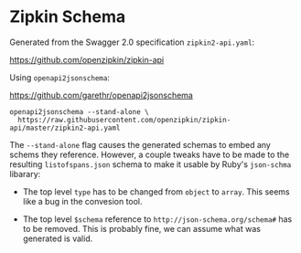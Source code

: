Zipkin Schema
=============

Generated from the Swagger 2.0 specification `zipkin2-api.yaml`:

  https://github.com/openzipkin/zipkin-api

Using `openapi2jsonschema`:

  https://github.com/garethr/openapi2jsonschema

    openapi2jsonschema --stand-alone \
      https://raw.githubusercontent.com/openzipkin/zipkin-api/master/zipkin2-api.yaml

The `--stand-alone` flag causes the generated schemas to embed any schems they
reference. However, a couple tweaks have to be made to the resulting
`listofspans.json` schema to make it usable by Ruby's `json-schma` libarary:

  - The top level `type` has to be changed from `object` to `array`. This seems
    like a bug in the convesion tool.

  - The top level `$schema` reference to `http://json-schema.org/schema#` has
    to be removed. This is probably fine, we can assume what was generated is
    valid.
